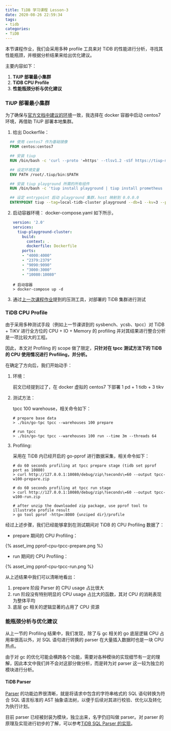 ```yaml
---
title: TiDB 学习课程 Lesson-3
date: 2020-08-26 22:59:34
tags:
- tidb
categories:
- TiDB
---
```


本节课程作业，我们会采用多种 profile 工具来对 TiDB 的性能进行分析，寻找其性能瓶颈，并根据分析结果来给出优化建议。

主要内容如下：

1. **TiUP 部署最小集群**
2. **TiDB CPU Profile**
5. **性能瓶颈分析与优化建议**



### TiUP 部署最小集群
为了确保与[官方文档中建议的环境](https://docs.pingcap.com/zh/tidb/stable/hardware-and-software-requirements)一致，我选择在 docker 容器中启动 centos7 环境，再借助 TiUP 部署本地集群。
1. 给出 Dockerfile：
  
  ```dockerfile
    ## 使用 centos7 作为基础镜像
    FROM centos:centos7

    ## 安装 tiup
    RUN /bin/bash -c 'curl --proto '=https' --tlsv1.2 -sSf https://tiup-mirrors.pingcap.com/install.sh | sh'

    ## 设定环境变量
    ENV PATH /root/.tiup/bin:$PATH

    ## 安装 tiup playground 所需的所有组件
    RUN /bin/bash -c 'tiup install playground | tiup install prometheus | tiup install pd | tiup install tikv | tiup install tidb | tiup install grafana'

    ## 设定 entrypoint 启动 playground 集群，host 映射到 0.0.0.0
    ENTRYPOINT tiup --tag=local-tidb-cluster playground --db=1 --kv=3 --pd=1 --tiflash=0 --monitor --host=0.0.0.0
  ```

  

2. 启动容器环境：
   docker-compose.yaml 如下所示，

   ```yaml
   version: '2.0'
   services:
     tiup-playground-cluster:
       build:
         context: .
         dockerfile: Dockerfile
       ports:
       - "4000:4000"
       - "2379:2379"
       - "9090:9090"
       - "3000:3000"
       - "10080:10080"
   ```
   ```shell
   # 启动容器
   > docker-compose up -d
   ```

3. 通过[上一次课程作业](https://lenshood.github.io/2020/08/19/tidb-lesson-2/)提到的压测工具，对部署的 TiDB 集群进行测试

   

### TiDB CPU Profile

由于采用多种测试手段（例如上一节课讲到的 sysbench、ycsb、tpcc）对 TiDB + TiKV 进行全方位的 CPU + IO + Memory 的 profiling 并对其结果进行整合分析是一项比较大的工程。

因此，本文对 Profiling 的 scope 做了限定，**只针对在 tpcc 测试方法下的 TiDB 的 CPU 使用情况进行 Profiling，并分析。**

在确定了方向后，我们开始动手：

1. 环境：

   前文已经提到过了，在 docker 虚拟的 centos7 下部署 1 pd + 1 tidb + 3 tikv

2. 测试方法：

   tpcc 100 warehouse，相关命令如下：

   ```shell
   # prepare base data
   > ./bin/go-tpc tpcc --warehouses 100 prepare
   
   # run tpcc
   > ./bin/go-tpc tpcc --warehouses 100 run --time 3m --threads 64
   ```

3. Profiling:

   采用在 TiDB 内已经开启的 go-pprof 进行数据采集，相关命令如下：

   ```shell
   # do 60 seconds profiling at tpcc prepare stage (tidb set pprof port as 10080)
   > curl http://127.0.0.1:10080/debug/zip\?seconds\=60 --output tpcc-w100-prepare.zip
   
   # do 60 seconds profiling at tpcc run stage
   > curl http://127.0.0.1:10080/debug/zip\?seconds\=60 --output tpcc-w100-run.zip
   
   # after unzip the downloaded zip package, use pprof tool to illustrate profile result
   > go tool pprof -http=:8080 {unziped dir}/profile
   ```

经过上述步骤，我们已经能够拿到在测试期间对 TiDB 的 CPU Profiling 数据了：

- prepare 期间的 CPU Profiling：

{% asset_img pprof-cpu-tpcc-prepare.png %}



- run 期间的 CPU Profiling：

{% asset_img pprof-cpu-tpcc-run.png %}



从上述结果中我们可以清晰地看出：

1. prepare 阶段 Parser 的 CPU usage 占比很大
2. run 阶段没有特别明显的 CPU usage 占比大的函数，其对 CPU 的消耗表现为整体平均
3. 底层 gc 相关的逻辑显著的占用了 CPU 资源



### 能瓶颈分析与优化建议

从上一节的 Profiling 结果中，我们发现，除了与 gc 相关的 go 底层逻辑 CPU 占用率很高以外，对 SQL 语句进行转换的 parser 在大量插入数据时也是一块 CPU 热点。

由于对 gc 的优化可能会横跨各个功能，需要对各种模块的实现细节有一定的理解，因此本文中我们并不会对这部分做分析，而是转为对 parser 这一较为独立的模块进行分析。

#### TiDB Parser

[Parser](https://github.com/pingcap/parser) 的功能边界很清晰，就是将请求中包含的字符串格式的 SQL 语句转换为符合 SQL 语言标准的 AST 抽象语法树，以便于后续对其进行校验、优化以及转化为执行计划。

目前 parser 已经被封装为模块，独立出来，名字仍旧叫做 parser。对 parser 的原理及实现进行初步的了解，可以参考[TiDB SQL Parser 的实现](https://pingcap.com/blog-cn/tidb-source-code-reading-5/)。

